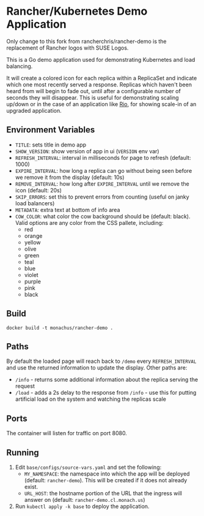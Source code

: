 # Rancher/Kubernetes Demo Application

Only change to this fork from rancherchris/rancher-demo is the replacement of Rancher logos with SUSE Logos.

This is a Go demo application used for demonstrating Kubernetes and load balancing.

It will create a colored icon for each replica within a ReplicaSet and indicate which one
most recently served a response. Replicas which haven't been heard from will begin to fade
out, until after a configurable number of seconds they will disappear. This is useful for
demonstrating scaling up/down or in the case of an application like [Rio](https://rio.io),
for showing scale-in of an upgraded application.

## Environment Variables

- `TITLE`: sets title in demo app
- `SHOW_VERSION`: show version of app in ui (`VERSION` env var)
- `REFRESH_INTERVAL`: interval in milliseconds for page to refresh (default: 1000)
- `EXPIRE_INTERVAL`: how long a replica can go without being seen before we remove it from the display (default: 10s)
- `REMOVE_INTERVAL`: how long after `EXPIRE_INTERVAL` until we remove the icon (default: 20s)
- `SKIP_ERRORS`: set this to prevent errors from counting (useful on janky load balancers)
- `METADATA`: extra text at bottom of info area
- `COW_COLOR`: what color the cow background should be (default: black). Valid options are any color from the CSS pallete, including:
  - red
  - orange
  - yellow
  - olive
  - green
  - teal
  - blue
  - violet
  - purple
  - pink
  - black

## Build

`docker build -t monachus/rancher-demo .`

## Paths

By default the loaded page will reach back to `/demo` every `REFRESH_INTERVAL` and use the returned information to update the display. Other paths are:

- `/info` - returns some additional information about the replica serving the request
- `/load` - adds a 2s delay to the response from `/info` - use this for putting artificial load on the system and watching the replicas scale

## Ports

The container will listen for traffic on port 8080.

## Running

1. Edit `base/configs/source-vars.yaml` and set the following:
    - `MY_NAMESPACE`: the namespace into which the app will be deployed (default: `rancher-demo`). This will be created if it does not already exist.
    - `URL_HOST`: the hostname portion of the URL that the ingress will answer on (default: `rancher-demo.cl.monach.us`)
2. Run `kubectl apply -k base` to deploy the application.

